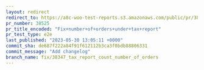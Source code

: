 ```yaml
---
layout: redirect
redirect_to: https://a8c-woo-test-reports.s3.amazonaws.com/public/pr/38525/e2e/index.html
pr_number: 38525
pr_title_encoded: "Fix+number+of+orders+under+tax+report"
pr_test_type: e2e
last_published: "2023-05-30 13:05:11 +0000"
commit_sha: de687f222a84f91f612112b3ca3f0bdb88806331
commit_message: "Add changelog"
branch_name: fix/38347_tax_report_count_number_of_orders
---
```

